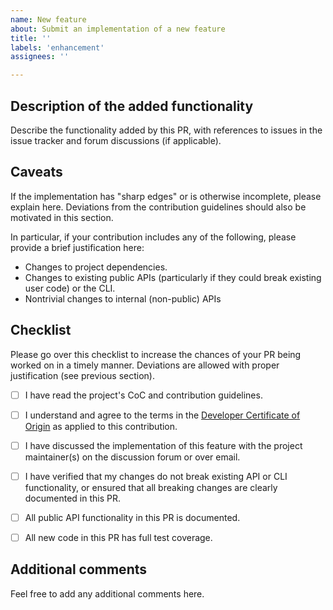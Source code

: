 ```yaml
---
name: New feature
about: Submit an implementation of a new feature
title: ''
labels: 'enhancement'
assignees: ''

---
```


## Description of the added functionality

Describe the functionality added by this PR, with references to issues in the issue tracker and forum discussions (if applicable).


## Caveats

If the implementation has "sharp edges" or is otherwise incomplete, please explain here. Deviations from the contribution guidelines should also be motivated in this section.

In particular, if your contribution includes any of the following, please provide a brief justification here:

 - Changes to project dependencies.
 - Changes to existing public APIs (particularly if they could break existing user code) or the CLI.
 - Nontrivial changes to internal (non-public) APIs


## Checklist

Please go over this checklist to increase the chances of your PR being worked on in a timely manner. Deviations are allowed with proper justification (see previous section).

 - [ ] I have read the project's CoC and contribution guidelines.
 - [ ] I understand and agree to the terms in the [Developer Certificate of Origin](https://developercertificate.org/) as applied to this contribution.
 - [ ] I have discussed the implementation of this feature with the project maintainer(s) on the discussion forum or over email.
 - [ ] I have verified that my changes do not break existing API or CLI functionality, or ensured that all breaking changes are clearly documented in this PR.
 - [ ] All public API functionality in this PR is documented.
 - [ ] All new code in this PR has full test coverage.


## Additional comments

Feel free to add any additional comments here.
